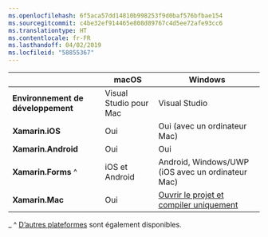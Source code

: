 ```yaml
---
ms.openlocfilehash: 6f5aca57dd14810b998253f9d0baf576bfbae154
ms.sourcegitcommit: c4be32ef914465e808d89767c4d5ee72afe93cc6
ms.translationtype: HT
ms.contentlocale: fr-FR
ms.lasthandoff: 04/02/2019
ms.locfileid: "58855367"
---
```

||macOS|Windows|
|---|---|---|
|**Environnement de développement**|Visual Studio pour Mac|Visual Studio|
|**Xamarin.iOS**|Oui|Oui (avec un ordinateur Mac)|
|**Xamarin.Android**|Oui|Oui|
|**Xamarin.Forms** ^|iOS et Android|Android, Windows/UWP (iOS avec un ordinateur Mac)|
|**Xamarin.Mac**|Oui|[Ouvrir le projet et compiler uniquement](https://developer.xamarin.com/releases/vs/xamarin.vs_4/xamarin.vs_4.2/#Xamarin.Mac_minimum_support.)|

_ ^ [D’autres plateformes](https://github.com/xamarin/Xamarin.Forms/wiki/Platform-Support) sont également disponibles.